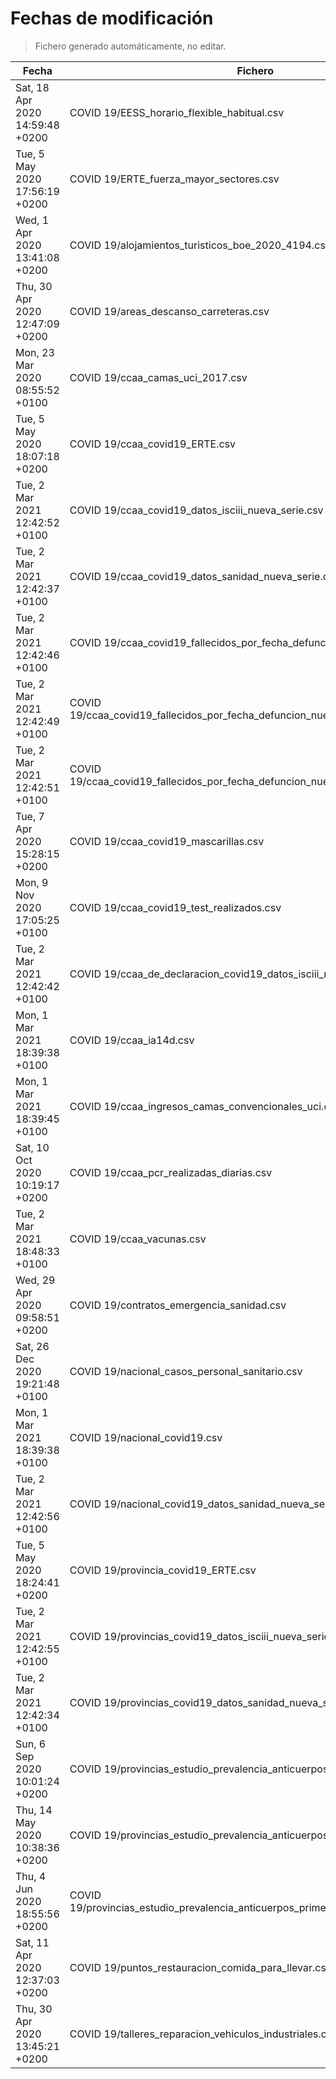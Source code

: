# Fechas de modificación

> Fichero generado automáticamente, no editar.

| Fecha                           | Fichero                  |
|---------------------------------|--------------------------|
| Sat, 18 Apr 2020 14:59:48 +0200  | COVID 19/EESS_horario_flexible_habitual.csv |
| Tue, 5 May 2020 17:56:19 +0200  | COVID 19/ERTE_fuerza_mayor_sectores.csv |
| Wed, 1 Apr 2020 13:41:08 +0200  | COVID 19/alojamientos_turisticos_boe_2020_4194.csv |
| Thu, 30 Apr 2020 12:47:09 +0200  | COVID 19/areas_descanso_carreteras.csv |
| Mon, 23 Mar 2020 08:55:52 +0100  | COVID 19/ccaa_camas_uci_2017.csv |
| Tue, 5 May 2020 18:07:18 +0200  | COVID 19/ccaa_covid19_ERTE.csv |
| Tue, 2 Mar 2021 12:42:52 +0100  | COVID 19/ccaa_covid19_datos_isciii_nueva_serie.csv |
| Tue, 2 Mar 2021 12:42:37 +0100  | COVID 19/ccaa_covid19_datos_sanidad_nueva_serie.csv |
| Tue, 2 Mar 2021 12:42:46 +0100  | COVID 19/ccaa_covid19_fallecidos_por_fecha_defuncion_nueva_serie.csv |
| Tue, 2 Mar 2021 12:42:49 +0100  | COVID 19/ccaa_covid19_fallecidos_por_fecha_defuncion_nueva_serie_long.csv |
| Tue, 2 Mar 2021 12:42:51 +0100  | COVID 19/ccaa_covid19_fallecidos_por_fecha_defuncion_nueva_serie_original.csv |
| Tue, 7 Apr 2020 15:28:15 +0200  | COVID 19/ccaa_covid19_mascarillas.csv |
| Mon, 9 Nov 2020 17:05:25 +0100  | COVID 19/ccaa_covid19_test_realizados.csv |
| Tue, 2 Mar 2021 12:42:42 +0100  | COVID 19/ccaa_de_declaracion_covid19_datos_isciii_nueva_serie.csv |
| Mon, 1 Mar 2021 18:39:38 +0100  | COVID 19/ccaa_ia14d.csv |
| Mon, 1 Mar 2021 18:39:45 +0100  | COVID 19/ccaa_ingresos_camas_convencionales_uci.csv |
| Sat, 10 Oct 2020 10:19:17 +0200  | COVID 19/ccaa_pcr_realizadas_diarias.csv |
| Tue, 2 Mar 2021 18:48:33 +0100  | COVID 19/ccaa_vacunas.csv |
| Wed, 29 Apr 2020 09:58:51 +0200  | COVID 19/contratos_emergencia_sanidad.csv |
| Sat, 26 Dec 2020 19:21:48 +0100  | COVID 19/nacional_casos_personal_sanitario.csv |
| Mon, 1 Mar 2021 18:39:38 +0100  | COVID 19/nacional_covid19.csv |
| Tue, 2 Mar 2021 12:42:56 +0100  | COVID 19/nacional_covid19_datos_sanidad_nueva_serie_grupos_edad.csv |
| Tue, 5 May 2020 18:24:41 +0200  | COVID 19/provincia_covid19_ERTE.csv |
| Tue, 2 Mar 2021 12:42:55 +0100  | COVID 19/provincias_covid19_datos_isciii_nueva_serie.csv |
| Tue, 2 Mar 2021 12:42:34 +0100  | COVID 19/provincias_covid19_datos_sanidad_nueva_serie.csv |
| Sun, 6 Sep 2020 10:01:24 +0200  | COVID 19/provincias_estudio_prevalencia_anticuerpos_final.csv |
| Thu, 14 May 2020 10:38:36 +0200  | COVID 19/provincias_estudio_prevalencia_anticuerpos_primera_ronda.csv |
| Thu, 4 Jun 2020 18:55:56 +0200  | COVID 19/provincias_estudio_prevalencia_anticuerpos_primera_y_segunda_ronda.csv |
| Sat, 11 Apr 2020 12:37:03 +0200  | COVID 19/puntos_restauracion_comida_para_llevar.csv |
| Thu, 30 Apr 2020 13:45:21 +0200  | COVID 19/talleres_reparacion_vehiculos_industriales.csv |
